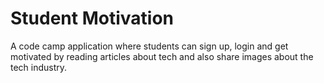 # Student Motivation
A code camp application where students can sign up, login and get motivated by reading articles about tech and also share images about the tech industry.
